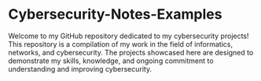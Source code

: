 # Cybersecurity-Notes-Examples

Welcome to my GitHub repository dedicated to my cybersecurity projects! This repository is a compilation of my work in the field of informatics, networks, and cybersecurity. The projects showcased here are designed to demonstrate my skills, knowledge, and ongoing commitment to understanding and improving cybersecurity.
